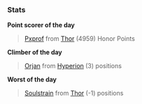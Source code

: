 

### Stats

**Point scorer of the day**
>[Pxprof](/#/character/Thor/568617) from [Thor](/#/ranking/Thor)  (4959) Honor Points


**Climber of the day**
>[Orjan](/#/character/Hyperion/697675) from [Hyperion](/#/ranking/Hyperion)  (3) positions


**Worst of the day**
>[Soulstrain](/#/character/Thor/1901732) from [Thor](/#/ranking/Thor)  (-1) positions


